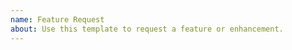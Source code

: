 ```yaml
---
name: Feature Request
about: Use this template to request a feature or enhancement.
---
```


<!--
- What would you like implemented? What do you want that Twilight lacks?
- What use case does this request address? This should be more than a single project's use case.
- Are you willing to help towards contributing this feature?
- Is there any other information that we should know?
-->

